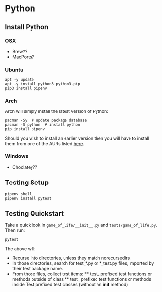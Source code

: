 # Python

## Install Python

### OSX

- Brew??
- MacPorts?

### Ubuntu

    apt -y update
    apt -y install python3 python3-pip
    pip3 install pipenv

### Arch

Arch will simply install the latest version of Python:

    pacman -Sy  # update package database
    pacman -S python  # install python
    pip install pipenv

Should you wish to install an earlier version then you will have to install them from one of the AURs listed [here](https://wiki.archlinux.org/index.php/Python).

### Windows

- Choclatey??

## Testing Setup

    pipenv shell
    pipenv install pytest

## Testing Quickstart

Take a quick look in `game_of_life/__init__.py` and `tests/game_of_life.py`. Then run:

    pytest

The above will:

* Recurse into directories, unless they match norecursedirs.
* In those directories, search for test_*.py or *_test.py files, imported by their test package name.
* From those files, collect test items:
** test_ prefixed test functions or methods outside of class
** test_ prefixed test functions or methods inside Test prefixed test classes (without an __init__ method)
